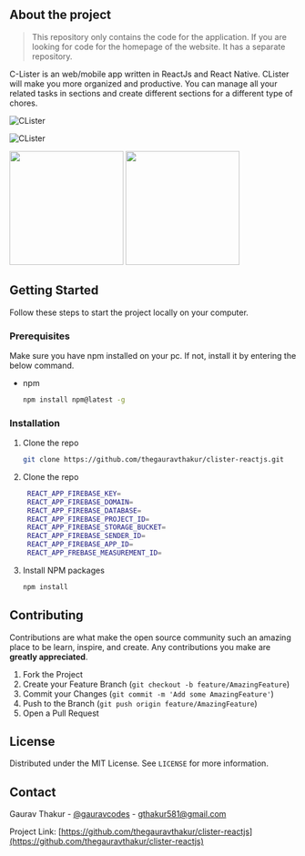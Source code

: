 ## About the project

> This repository only contains the code for the application. If you are looking for code for the homepage of the website. It has a separate repository.

C-Lister is an web/mobile app written in ReactJs and React Native. CLister will make you more organized and productive. You can manage all your related tasks in sections and create different sections for a different type of chores.

![CLister](https://i.ibb.co/s35sX3L/image.png)

![CLister](https://i.ibb.co/v3jFrwn/image.png)

<img  src="https://i.ibb.co/j8vfNTY/unnamed.webp" width="200px" />
<img src="https://i.ibb.co/1m0fL1T/unnamed-1.webp" width="200px"  />

## Getting Started
Follow these steps to start the project locally on your computer.
### Prerequisites
Make sure you have npm installed on your pc. If not, install it by entering the below command.
* npm
  ```sh
  npm install npm@latest -g
  ```

### Installation

1. Clone the repo
   ```sh
   git clone https://github.com/thegauravthakur/clister-reactjs.git
   ```
1. Clone the repo
   ```sh
    REACT_APP_FIREBASE_KEY=
	REACT_APP_FIREBASE_DOMAIN=
	REACT_APP_FIREBASE_DATABASE=
	REACT_APP_FIREBASE_PROJECT_ID=
	REACT_APP_FIREBASE_STORAGE_BUCKET=
	REACT_APP_FIREBASE_SENDER_ID=
	REACT_APP_FIREBASE_APP_ID=
	REACT_APP_FREBASE_MEASUREMENT_ID=
   ```

3. Install NPM packages
   ```sh
   npm install
   ```


## Contributing

Contributions are what make the open source community such an amazing place to be learn, inspire, and create. Any contributions you make are **greatly appreciated**.

1. Fork the Project
2. Create your Feature Branch (`git checkout -b feature/AmazingFeature`)
3. Commit your Changes (`git commit -m 'Add some AmazingFeature'`)
4. Push to the Branch (`git push origin feature/AmazingFeature`)
5. Open a Pull Request



<!-- LICENSE -->
## License

Distributed under the MIT License. See `LICENSE` for more information.



<!-- CONTACT -->
## Contact

Gaurav Thakur - [@gauravcodes](https://twitter.com/gauravcodes) - gthakur581@gmail.com

Project Link: [https://github.com/thegauravthakur/clister-reactjs](https://github.com/thegauravthakur/clister-reactjs)
```
